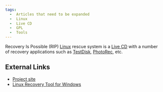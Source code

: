 ```yaml
---
tags:
  -  Articles that need to be expanded
  -  Linux
  -  Live CD
  -  GPL
  -  Tools 
---
```

Recovery Is Possible (RIP) [Linux](linux.md) rescue system is a
[Live CD](live_cd.md) with a number of recovery applications
such as [TestDisk](testdisk.md),
[PhotoRec](photorec.md), etc.

## External Links

- [Project
  site](http://www.tux.org/pub/people/kent-robotti/looplinux/rip/)
- [Linux Recovery Tool for
  Windows](http://www.stellarinfo.com/linux-data-recovery.htm)